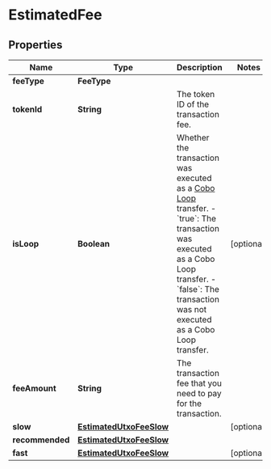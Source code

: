 

# EstimatedFee


## Properties

| Name | Type | Description | Notes |
|------------ | ------------- | ------------- | -------------|
|**feeType** | **FeeType** |  |  |
|**tokenId** | **String** | The token ID of the transaction fee. |  |
|**isLoop** | **Boolean** | Whether the transaction was executed as a [Cobo Loop](https://manuals.cobo.com/en/portal/custodial-wallets/cobo-loop) transfer. - &#x60;true&#x60;: The transaction was executed as a Cobo Loop transfer. - &#x60;false&#x60;: The transaction was not executed as a Cobo Loop transfer.  |  [optional] |
|**feeAmount** | **String** | The transaction fee that you need to pay for the transaction. |  |
|**slow** | [**EstimatedUtxoFeeSlow**](EstimatedUtxoFeeSlow.md) |  |  [optional] |
|**recommended** | [**EstimatedUtxoFeeSlow**](EstimatedUtxoFeeSlow.md) |  |  |
|**fast** | [**EstimatedUtxoFeeSlow**](EstimatedUtxoFeeSlow.md) |  |  [optional] |



